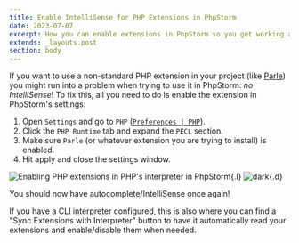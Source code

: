 ```yaml
---
title: Enable IntelliSense for PHP Extensions in PhpStorm
date: 2023-07-07
excerpt: How you can enable extensions in PhpStorm so you get working autocomplete on them.
extends: _layouts.post
section: body
---
```


If you want to use a non-standard PHP extension in your project (like [Parle](https://www.php.net/manual/en/book.parle.php))
you might run into a problem when trying to use it in PhpStorm: _no IntelliSense_! To fix this, all you need to do is
enable the extension in PhpStorm's settings:

1. Open `Settings` and go to `PHP` ([`Preferences | PHP`](jetbrains://PhpStorm/settings?name=PHP)).
2. Click the `PHP Runtime` tab and expand the `PECL` section.
3. Make sure `Parle` (or whatever extension you are trying to install) is enabled.
4. Hit apply and close the settings window.

![Enabling PHP extensions in PHP's interpreter in PhpStorm](/assets/images/posts/phpstorm-extensions.jpg){.l}
![dark](/assets/images/posts/phpstorm-extensions-dark.jpg){.d}

You should now have autocomplete/IntelliSense once again!

If you have a CLI interpreter configured, this is also where you can find a "Sync Extensions with Interpreter" button to
have it automatically read your extensions and enable/disable them when needed.
